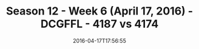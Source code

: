 ---
title: Season 12 - Week 6 (April 17, 2016) - DCGFFL - 4187 vs 4174
teams_score:
- team: 4187
  score: 10
- team: 4174
  score: 46
mvp: Andy Larson (Neon Yellow); Jordan A. (Purple)
game-ball: Matt Sauer (Neon Yellow); AJ Reust (Purple)
sportsperson: ''
season: 12
week: 6
date: '2016-04-17T17:56:55'
pageid: season-12-week-6-april-17-2016-4187-vs-4174
---